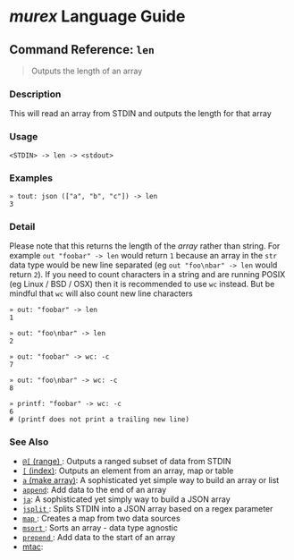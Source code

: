 # _murex_ Language Guide

## Command Reference: `len` 

> Outputs the length of an array

### Description

This will read an array from STDIN and outputs the length for that array

### Usage

    <STDIN> -> len -> <stdout>

### Examples

    » tout: json (["a", "b", "c"]) -> len 
    3

### Detail

Please note that this returns the length of the _array_ rather than string.
For example `out "foobar" -> len` would return `1` because an array in the
`str` data type would be new line separated (eg `out "foo\nbar" -> len`
would return `2`). If you need to count characters in a string and are
running POSIX (eg Linux / BSD / OSX) then it is recommended to use `wc`
instead. But be mindful that `wc` will also count new line characters

    » out: "foobar" -> len
    1
    
    » out: "foo\nbar" -> len
    2
    
    » out: "foobar" -> wc: -c
    7
    
    » out: "foo\nbar" -> wc: -c
    8
    
    » printf: "foobar" -> wc: -c
    6
    # (printf does not print a trailing new line)

### See Also

* [`@[` (range) ](../commands/range.md):
  Outputs a ranged subset of data from STDIN
* [`[` (index)](../commands/index.md):
  Outputs an element from an array, map or table
* [`a` (make array)](../commands/a.md):
  A sophisticated yet simple way to build an array or list
* [`append`](../commands/append.md):
  Add data to the end of an array
* [`ja`](../commands/ja.md):
  A sophisticated yet simply way to build a JSON array
* [`jsplit` ](../commands/jsplit.md):
  Splits STDIN into a JSON array based on a regex parameter
* [`map` ](../commands/map.md):
  Creates a map from two data sources
* [`msort` ](../commands/msort.md):
  Sorts an array - data type agnostic
* [`prepend` ](../commands/prepend.md):
  Add data to the start of an array
* [mtac](../commands/mtac.md):
  